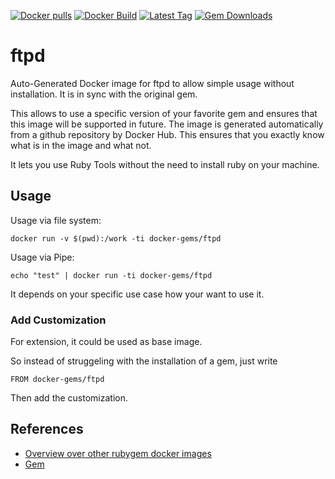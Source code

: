 [![Docker pulls](https://img.shields.io/docker/pulls/rubygem/ftpd.svg)](https://hub.docker.com/r/rubygem/ftpd/)
[![Docker Build](https://img.shields.io/docker/automated/rubygem/ftpd.svg)](https://hub.docker.com/r/rubygem/ftpd/)
[![Latest Tag](https://img.shields.io/github/tag/docker-rubygem/ftpd.svg)](https://hub.docker.com/r/rubygem/ftpd/)
[![Gem Downloads](https://img.shields.io/gem/dt/ftpd.svg)](https://rubygems.org/gems/ftpd/)
# ftpd

Auto-Generated Docker image for ftpd to allow simple usage without installation.
It is in sync with the original gem.

This allows to use a specific version of your favorite gem and ensures that this image will be supported in future.
The image is generated automatically from a github repository by Docker Hub.
This ensures that you exactly know what is in the image and what not.

It lets you use Ruby Tools without the need to install ruby on your machine.

## Usage

Usage via file system:

`docker run -v $(pwd):/work -ti docker-gems/ftpd`

Usage via Pipe:

`echo "test" | docker run -ti docker-gems/ftpd`

It depends on your specific use case how your want to use it.

### Add Customization

For extension, it could be used as base image.

So instead of struggeling with the installation of a gem, just write

`FROM docker-gems/ftpd`

Then add the customization.

## References

 - [Overview over other rubygem docker images](https://github.com/thinkbot/docker-rubygem)
 - [Gem](https://rubygems.org/gems/ftpd/)
